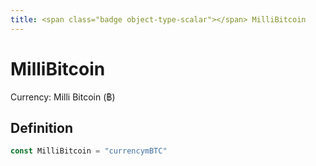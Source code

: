 ```yaml
---
title: <span class="badge object-type-scalar"></span> MilliBitcoin
---
```

# <span class="badge object-type-scalar"></span> MilliBitcoin

Currency: Milli Bitcoin (฿)

## Definition

```go
const MilliBitcoin = "currencymBTC"
```
